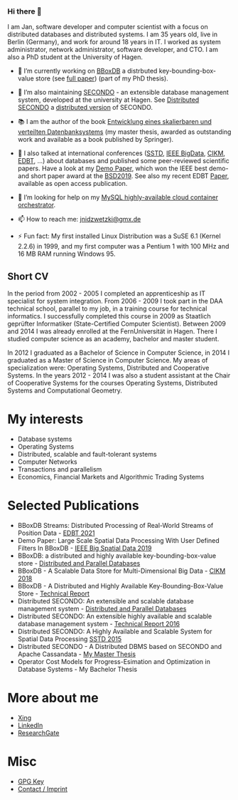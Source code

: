 ### Hi there 👋

I am Jan, software developer and computer scientist with a focus on distributed databases and distributed systems. I am 35 years old, live in Berlin (Germany), and work for around 18 years in IT. I worked as system administrator, network administrator, software developer, and CTO. I am also a PhD student at the University of Hagen. 

- 🔭 I’m currently working on [BBoxDB](https://bboxdb.org) a distrbuted key-bounding-box-value store (see [full paper](https://link.springer.com/article/10.1007/s10619-019-07275-w)) (part of my PhD thesis).

- 🌱 I’m also maintaining [SECONDO](https://secondo-database.github.io) - an extensible database management system, developed at the university at Hagen. See [Distributed SECONDO](https://secondo-database.github.io/DSecondo/DSECONDO-Website/index.html) a [distributed version](https://link.springer.com/chapter/10.1007/978-3-319-22363-6_28) of SECONDO.

- 📚 I am the author of the book [Entwicklung eines skalierbaren und verteilten Datenbanksystems](https://www.springer.com/de/book/9783658124434) (my master thesis, awarded as outstanding work and available as a book published by Springer). 

- 💬 I also talked at international conferences ([SSTD](http://sstd2015.org/), [IEEE BigData](http://cse.ucdenver.edu/~BSD2019/), [CIKM](https://www.cikm2018.units.it/), [EDBT](https://edbticdt2021.cs.ucy.ac.cy/), ...) about databases and published some peer-reviewed  scientific papers. Have a look at my [Demo Paper](https://ieeexplore.ieee.org/document/9005999), which won the IEEE best demo- and short paper award at the [BSD2019](http://cse.ucdenver.edu/~BSD2019/). See also my recent EDBT [Paper](https://edbt2021proceedings.github.io/docs/p170.pdf), available as open access publication.

- 🤔 I’m looking for help on my [MySQL highly-available cloud container orchestrator](https://github.com/jnidzwetzki/mysql-ha-cloud).

- 📫 How to reach me: jnidzwetzki@gmx.de 

- ⚡ Fun fact: My first installed Linux Distribution was a SuSE 6.1 (Kernel 2.2.6) in 1999, and my first computer was a Pentium 1 with 100 MHz and 16 MB RAM running Windows 95.

<!--

- 😄 Pronouns: he/him

**jnidzwetzki/jnidzwetzki** is a ✨ _special_ ✨ repository because its `README.md` (this file) appears on your GitHub profile.

Here are some ideas to get you started:

- 👯 I’m looking to collaborate on ...
-->

## Short CV

In the period from 2002 - 2005 I completed an apprenticeship as IT specialist for system integration. From 2006 - 2009 I took part in the DAA technical school, parallel to my job, in a training course for technical informatics. I successfully completed this course in 2009 as Staatlich geprüfter Informatiker (State-Certified Computer Scientist). Between 2009 and 2014 I was already enrolled at the FernUniversität in Hagen. There I studied computer science as an academy, bachelor and master student.

In 2012 I graduated as a Bachelor of Science in Computer Science, in 2014 I graduated as a Master of Science in Computer Science. My areas of specialization were: Operating Systems, Distributed and Cooperative Systems. In the years 2012 - 2014 I was also a student assistant at the Chair of Cooperative Systems for the courses Operating Systems, Distributed Systems and Computational Geometry.

# My interests

* Database systems
* Operating Systems
* Distributed, scalable and fault-tolerant systems
* Computer Networks
* Transactions and parallelism
* Economics, Financial Markets and Algorithmic Trading Systems

# Selected Publications


* BBoxDB Streams: Distributed Processing of Real-World Streams of Position Data - [EDBT 2021](https://edbt2021proceedings.github.io/docs/p170.pdf)
* Demo Paper: Large Scale Spatial Data Processing With User Defined Filters In BBoxDB - [IEEE Big Spatial Data 2019](https://ieeexplore.ieee.org/document/9005999)
* BBoxDB: a distributed and highly available key-bounding-box-value store - [Distributed and Parallel Databases](https://link.springer.com/article/10.1007/s10619-019-07275-w)
* BBoxDB - A Scalable Data Store for Multi-Dimensional Big Data - [CIKM 2018](https://dl.acm.org/citation.cfm?id=3269208)
* BBoxDB - A Distributed and Highly Available Key-Bounding-Box-Value Store - [Technical Report](https://ub-deposit.fernuni-hagen.de/receive/mir_mods_00001277)
* Distributed SECONDO: An extensible and scalable database management system - [Distributed and Parallel Databases](https://link.springer.com/article/10.1007%2Fs10619-017-7198-9)
* Distributed SECONDO: An extensible highly available and scalable database management system - [Technical Report 2016](https://www.fernuni-hagen.de/imperia/md/content/fakultaetfuermathematikundinformatik/forschung/berichte/bericht_371.pdf)
* Distributed SECONDO: A Highly Available and Scalable System for Spatial Data Processing [SSTD 2015](https://link.springer.com/chapter/10.1007%2F978-3-319-22363-6_28)
* Distributed SECONDO - A Distributed DBMS based on SECONDO and Apache Cassandata - [My Master Thesis](https://www.springer.com/de/book/9783658124434)
* Operator Cost Models for Progress-Esimation and Optimization in Database Systems - My Bachelor Thesis

# More about me

* [Xing](https://www.xing.com/profile/JanKristof_Nidzwetzki">)
* [LinkedIn](https://de.linkedin.com/pub/jan-kristof-nidzwetzki/117/b8/318)
* [ResearchGate](https://www.researchgate.net/profile/Jan_Nidzwetzki>)

# Misc

* [GPG Key](gpg.md)
* [Contact / Imprint](imprint.md)
